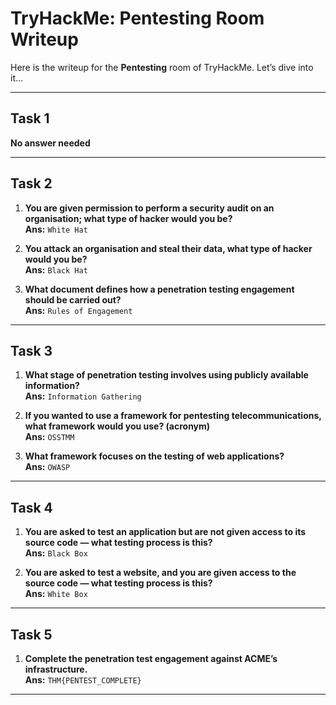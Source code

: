 # TryHackMe: Pentesting Room Writeup

Here is the writeup for the **Pentesting** room of TryHackMe. Let’s dive into it…

---

## Task 1  
**No answer needed**

---

## Task 2

1. **You are given permission to perform a security audit on an organisation; what type of hacker would you be?**  
   **Ans:** `White Hat`

2. **You attack an organisation and steal their data, what type of hacker would you be?**  
   **Ans:** `Black Hat`

3. **What document defines how a penetration testing engagement should be carried out?**  
   **Ans:** `Rules of Engagement`

---

## Task 3

1. **What stage of penetration testing involves using publicly available information?**  
   **Ans:** `Information Gathering`

2. **If you wanted to use a framework for pentesting telecommunications, what framework would you use? (acronym)**  
   **Ans:** `OSSTMM`

3. **What framework focuses on the testing of web applications?**  
   **Ans:** `OWASP`

---

## Task 4

1. **You are asked to test an application but are not given access to its source code — what testing process is this?**  
   **Ans:** `Black Box`

2. **You are asked to test a website, and you are given access to the source code — what testing process is this?**  
   **Ans:** `White Box`

---

## Task 5

1. **Complete the penetration test engagement against ACME’s infrastructure.**  
   **Ans:** `THM{PENTEST_COMPLETE}`

---
